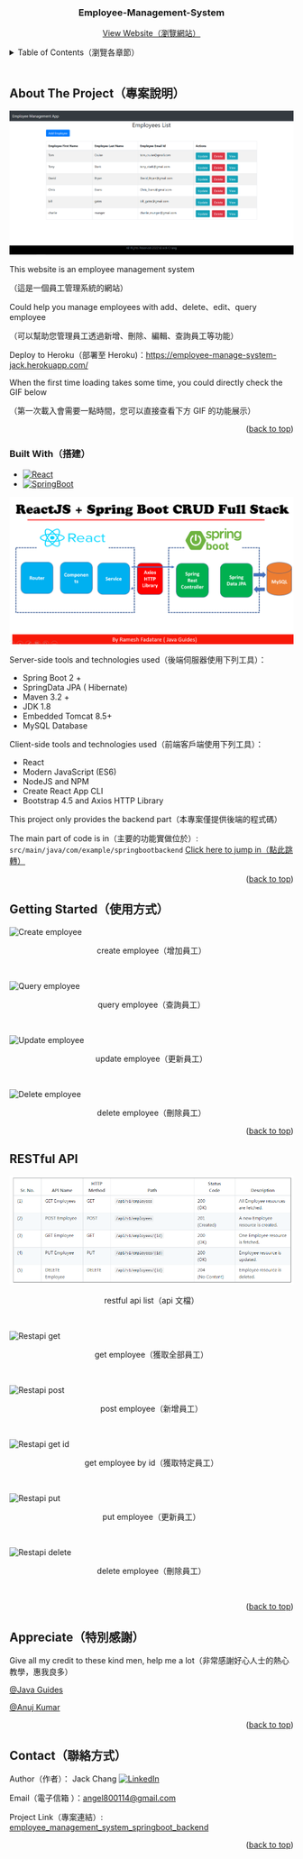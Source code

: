 <!-- PROJECT START -->
<div id="top"></div>

<div align="center">
<h3 align="center">Employee-Management-System</h3>
  <p align="center">
    <a href="https://employee-manage-system-jack.herokuapp.com/">View Website（瀏覽網站）</a>
  </p>
</div>



<!-- TABLE OF CONTENTS -->
<details>
  <summary>Table of Contents（瀏覽各章節）</summary>
  <ol>
    <li>
      <a href="#about-the-project專案說明">About The Project（專案說明）</a>
      <ul>
        <li><a href="#built-with搭建">Built With（搭建）</a></li>
      </ul>
    </li>
    <li>
      <a href="#getting-started使用方式">Getting Started（使用方式）</a>
    </li>
    <li><a href="#restful-api">RESTful API</a></li>
    <li><a href="#appreciate特別感謝">Appreciate（特別感謝）</a></li>
    <li><a href="#contact聯絡方式">Contact（聯絡方式）</a></li>

  </ol>
</details>
<br>

<!-- ABOUT THE PROJECT -->
## About The Project（專案說明）

[![Product Name Screen Shot][product-screenshot]](https://employee-manage-system-jack.herokuapp.com/)

This website is an employee management system

（這是一個員工管理系統的網站）

Could help you manage employees with add、delete、edit、query employee

（可以幫助您管理員工透過新增、刪除、編輯、查詢員工等功能）

Deploy to Heroku（部署至 Heroku)：https://employee-manage-system-jack.herokuapp.com/

When the first time loading takes some time, you could directly check the GIF below

（第一次載入會需要一點時間，您可以直接查看下方 GIF 的功能展示）

<p align="right">(<a href="#top">back to top</a>)</p>



### Built With（搭建）

* [![React][React.js]][React-url]
* [![SpringBoot][SpringBoot]][SpringBoot-url]

![Architecture][architecture-url]

Server-side tools and technologies used（後端伺服器使用下列工具）：
* Spring Boot 2 +
* SpringData JPA ( Hibernate)
* Maven 3.2 +
* JDK 1.8
* Embedded Tomcat 8.5+
* MySQL Database

Client-side tools and technologies used（前端客戶端使用下列工具）：

* React
* Modern JavaScript (ES6)
* NodeJS and NPM
* Create React App CLI
* Bootstrap 4.5 and Axios HTTP Library

This project only provides the backend part（本專案僅提供後端的程式碼）

The main part of code is in（主要的功能實做位於）: `src/main/java/com/example/springbootbackend`
[Click here to jump in（點此跳轉）](https://github.com/richjack888/employee_management_system_springboot_backend/tree/master/src/main/java/com/example/springbootbackend)

<p align="right">(<a href="#top">back to top</a>)</p>



<!-- GETTING STARTED -->
## Getting Started（使用方式）

![Create employee][create-employee-url]
<p align="middle">create employee（增加員工）</p><br>

![Query employee][query-employee-url]
<p align="middle">query employee（查詢員工）</p><br>

![Update employee][update-employee-url]
<p align="middle">update employee（更新員工）</p><br>

![Delete employee][delete-employee-url]
<p align="middle">delete employee（刪除員工）</p>

<p align="right">(<a href="#top">back to top</a>)</p>



<!-- RESTFUL API -->
## RESTful API

![Restapi list][restapi-list-url]
<p align="middle">restful api list（api 文檔）</p><br>

![Restapi get][restapi-get-url]
<p align="middle">get employee（獲取全部員工）</p><br>

![Restapi post][restapi-post-url]
<p align="middle">post employee（新增員工）</p><br>

![Restapi get id][restapi-getId-url]
<p align="middle">get employee by id（獲取特定員工）</p><br>

![Restapi put][restapi-put-url]
<p align="middle">put employee（更新員工）</p><br>

![Restapi delete][restapi-delete-url]
<p align="middle">delete employee（刪除員工）</p><br>

<p align="right">(<a href="#top">back to top</a>)</p>



<!-- APPRECIATE -->
## Appreciate（特別感謝）

Give all my credit to these kind men, help me a lot（非常感謝好心人士的熱心教學，惠我良多）

[@Java Guides](https://www.youtube.com/watch?v=n43h1eJ2EUE&list=PLGRDMO4rOGcNLnW1L2vgsExTBg-VPoZHr)

[@Anuj Kumar](https://www.youtube.com/watch?v=ZZ1hrSSbKZw)

<p align="right">(<a href="#top">back to top</a>)</p>



<!-- CONTACT -->
## Contact（聯絡方式）

Author（作者）： Jack Chang [![LinkedIn][linkedin-shield]][linkedin-url]

Email（電子信箱 ）：angel800114@gmail.com

Project Link（專案連結）: [employee_management_system_springboot_backend](https://github.com/richjack888/employee_management_system_springboot_backend)

<p align="right">(<a href="#top">back to top</a>)</p>



<!-- MARKDOWN LINKS & IMAGES -->
<!-- https://www.markdownguide.org/basic-syntax/#reference-style-links -->
[linkedin-shield]: https://img.shields.io/badge/-LinkedIn-black.svg?style=for-the-badge&logo=linkedin&colorB=555
[linkedin-url]: https://www.linkedin.com/in/fu-hsiung-chang-986139141/
[product-screenshot]: images/screenshot.png
[React.js]: https://img.shields.io/badge/React-20232A?style=for-the-badge&logo=react&logoColor=61DAFB
[React-url]: https://reactjs.org/
[SpringBoot]: https://img.shields.io/badge/SpringBoot-0769AD?style=for-the-badge&logo=SpringBoot&logoColor=white
[SpringBoot-url]: https://spring.io
[create-employee-url]: https://imgur.com/ZUVGrdr.gif
[query-employee-url]: https://imgur.com/dvuPyC2.gif
[update-employee-url]: https://imgur.com/dvuPyC2.gif
[delete-employee-url]: https://imgur.com/dvuPyC2.gif
[architecture-url]: images/Architecture2.png
[restapi-list-url]: images/restapi_list.PNG
[restapi-get-url]: https://imgur.com/4m1JeBs.gif
[restapi-post-url]: https://imgur.com/r9ff0AM.gif
[restapi-getId-url]: https://imgur.com/bp1VxNd.gif
[restapi-put-url]: https://imgur.com/fI1mThw.gif
[restapi-delete-url]: https://imgur.com/4qtiBEW.gif
